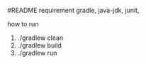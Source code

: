 #README
requirement
gradle, java-jdk, junit,

how to run
1. ./gradlew clean
2. ./gradlew build
3. ./gradlew run
